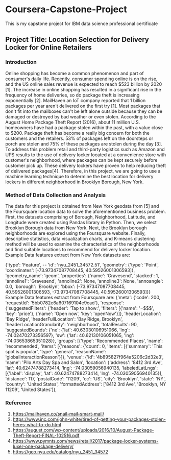 # Coursera-Capstone-Project
This is my capstone project for IBM data science professional certificate
## Project Title: Location Selection for Delivery Locker for Online Retailers
### Introduction
Online shopping has become a common phenomenon and part of consumer's daily life. Recently, consumer spending online is on the rise, and the US online sales revenue is expected to reach $523 billion by 2020 [1]. The increase in online shopping has resulted in a significant rise in the frequency of home deliveries, so do package theft is increasing exponentially [2]. MailHaven an IoT company reported that 1 billion packages per year aren't delivered on the first try [1]. Most packages that don't fit into the mailboxes can't be left alone outside because they can be damaged or destroyed by bad weather or even stolen. According to the August Home Package Theft Report (2016), about 11 million U.S. homeowners have had a package stolen within the past, with a value close to $200. Package theft has become a really big concern for both the customers and the retailers. 53% of packages left on the doorsteps or porch are stolen and 75% of these packages are stolen during the day [3]. To address this problem retail and third-party logistics such as Amazon and UPS results to the use of delivery locker located at a convenience store with customer's neighborhood, where packages can be kept securely before customer pick up. These delivery lockers have proven to help reducing theft of delivered packages[4]. Therefore, in this project, we are going to use a machine learning technique to determine the best location for delivery lockers in different neighborhood in Brooklyn Borough, New York.

### Method of Data Collection and Analysis
The data for this project is obtained from New York geodata from [5]  and the Foursquare location data to solve the aforementioned business problem. First, the datasets comprising of   Borough, Neighborhood, Latitude, and 	Longitude were created using Pandas library in Python. Then, we select Brooklyn Borough data from New York. Next, the Brooklyn borough neighborhoods are explored using the Foursquare website. Finally, descriptive statistics, data visualization charts, and K-means clustering method will be used to examine the characteristics of the neighborhoods and find suitable locations to recommend for delivery locker location.
Example Data features extract from New York datasets are:

{'type': 'Feature', --
 'id': 'nyu_2451_34572.51', 
 'geometry': {'type': 'Point',
  'coordinates': [-73.97347087708445, 40.59526001306593]},
 'geometry_name': 'geom',
 'properties': {'name': 'Gravesend',
  'stacked': 1,
  'annoline1': 'Gravesend',
  'annoline2': None,
  'annoline3': None,
  'annoangle': 0.0,
  'borough': 'Brooklyn',
  'bbox': [-73.97347087708445,
   40.59526001306593,
   -73.97347087708445,
   40.59526001306593]}}
Example Data features extract from Foursquare are:
{'meta': {'code': 200, 'requestId': '5bb0782e6a607169104e9cad'},
 'response': {'suggestedFilters': {'header': 'Tap to show:',
   'filters': [{'name': '$-$$$$', 'key': 'price'},
    {'name': 'Open now', 'key': 'openNow'}]},
  'headerLocation': 'Bay Ridge',
  'headerFullLocation': 'Bay Ridge, Brooklyn',
  'headerLocationGranularity': 'neighborhood',
  'totalResults': 90,
  'suggestedBounds': {'ne': {'lat': 40.63030106951066,
    'lng': -74.02470273356597},
   'sw': {'lat': 40.62130106051065, 'lng': -74.03653865351028}},
  'groups': [{'type': 'Recommended Places',
    'name': 'recommended',
    'items': [{'reasons': {'count': 0,
       'items': [{'summary': 'This spot is popular',
         'type': 'general',
         'reasonName': 'globalInteractionReason'}]},
      'venue': {'id': '4b895827f964a5206c2d32e3',
       'name': 'Pilo Arts Day Spa and Salon',
       'location': {'address': '8412 3rd Ave',
        'lat': 40.62474788273414,
        'lng': -74.03059056940135,
        'labeledLatLngs': [{'label': 'display',
          'lat': 40.62474788273414,
          'lng': -74.03059056940135}],
        'distance': 117,
        'postalCode': '11209',
        'cc': 'US',
        'city': 'Brooklyn',
        'state': 'NY',
        'country': 'United States',
        'formattedAddress': ['8412 3rd Ave',
         'Brooklyn, NY 11209',
         'United States']},

### Reference
1.	https://mailhaven.co/snail-mail-smart-mail/
2.	https://www.inc.com/john-white/tired-of-getting-your-packages-stolen-heres-what-to-do.html
3.	https://august.com/wp-content/uploads/2016/10/August-Package-Theft-Report-FINAL-102516.pdf
4.	https://www.pymnts.com/news/retail/2017/package-locker-systems-luxer-one-package-delivery/
5. 	https://geo.nyu.edu/catalog/nyu_2451_34572

